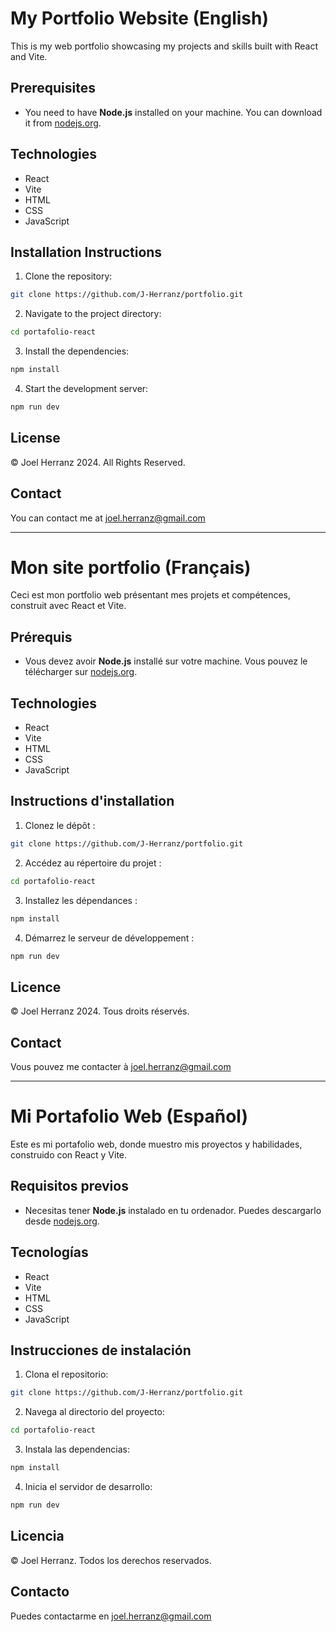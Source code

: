 # My Portfolio Website (English)

This is my web portfolio showcasing my projects and skills built with React and Vite.

## Prerequisites
- You need to have **Node.js** installed on your machine. You can download it from [nodejs.org](https://nodejs.org/).

## Technologies

- React
- Vite
- HTML
- CSS
- JavaScript

## Installation Instructions

1. Clone the repository:
```bash
git clone https://github.com/J-Herranz/portfolio.git
```

2. Navigate to the project directory:
```bash
cd portafolio-react
```

3. Install the dependencies:
```bash
npm install
```

4. Start the development server:
```bash
npm run dev
```

## License

© Joel Herranz 2024. All Rights Reserved.

## Contact

You can contact me at joel.herranz@gmail.com


***

# Mon site portfolio (Français)

Ceci est mon portfolio web présentant mes projets et compétences, construit avec React et Vite.

## Prérequis
- Vous devez avoir **Node.js** installé sur votre machine. Vous pouvez le télécharger sur [nodejs.org](https://nodejs.org/).

## Technologies
- React
- Vite
- HTML
- CSS
- JavaScript

## Instructions d'installation

1. Clonez le dépôt :
```bash
git clone https://github.com/J-Herranz/portfolio.git
```

2. Accédez au répertoire du projet :
```bash
cd portafolio-react
```

3. Installez les dépendances :
```bash
npm install
```

4. Démarrez le serveur de développement :
```bash
npm run dev
```

## Licence

© Joel Herranz 2024. Tous droits réservés.

## Contact

Vous pouvez me contacter à joel.herranz@gmail.com


***

# Mi Portafolio Web (Español)

Este es mi portafolio web, donde muestro mis proyectos y habilidades, construido con React y Vite.

## Requisitos previos
- Necesitas tener **Node.js** instalado en tu ordenador. Puedes descargarlo desde [nodejs.org](https://nodejs.org/).

## Tecnologías
- React
- Vite
- HTML
- CSS
- JavaScript

## Instrucciones de instalación

1. Clona el repositorio:
```bash
git clone https://github.com/J-Herranz/portfolio.git
```

2. Navega al directorio del proyecto:
```bash
cd portafolio-react
```

3. Instala las dependencias:
```bash
npm install
```

4. Inicia el servidor de desarrollo:
```bash
npm run dev
```

## Licencia

© Joel Herranz. Todos los derechos reservados.

## Contacto

Puedes contactarme en joel.herranz@gmail.com
